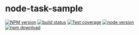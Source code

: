 # node-task-sample

[![NPM version][npm-image]][npm-url]
[![build status][travis-image]][travis-url]
[![Test coverage][coveralls-image]][coveralls-url]
[![node version][node-image]][node-url]
[![npm download][download-image]][download-url]

[npm-image]: https://img.shields.io/npm/v/node-task-sample.svg?style=flat-square
[npm-url]: https://npmjs.org/package/node-task-sample
[travis-image]: https://img.shields.io/travis/xudafeng/node-task-sample.svg?style=flat-square
[travis-url]: https://travis-ci.org/xudafeng/node-task-sample
[coveralls-image]: https://img.shields.io/coveralls/xudafeng/node-task-sample.svg?style=flat-square
[coveralls-url]: https://coveralls.io/r/xudafeng/node-task-sample?branch=master
[node-image]: https://img.shields.io/badge/node.js-%3E=_0.10-green.svg?style=flat-square
[node-url]: http://nodejs.org/download/
[download-image]: https://img.shields.io/npm/dm/node-task-sample.svg?style=flat-square
[download-url]: https://npmjs.org/package/node-task-sample
